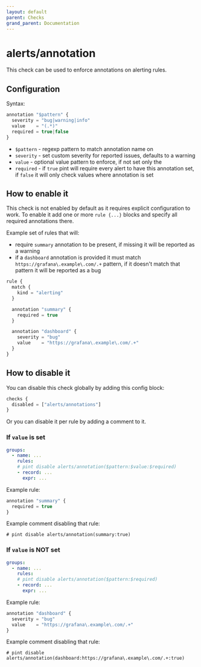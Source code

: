 ```yaml
---
layout: default
parent: Checks
grand_parent: Documentation
---
```


# alerts/annotation

This check can be used to enforce annotations on alerting rules.

## Configuration

Syntax:

```js
annotation "$pattern" {
  severity = "bug|warning|info"
  value    = "(.*)"
  required = true|false
}
```

- `$pattern` - regexp pattern to match annotation name on
- `severity` - set custom severity for reported issues, defaults to a warning
- `value` - optional value pattern to enforce, if not set only the 
- `required` - if `true` pint will require every alert to have this annotation set,
  if `false` it will only check values where annotation is set

## How to enable it

This check is not enabled by default as it requires explicit configuration
to work.
To enable it add one or more `rule {...}` blocks and specify all required
annotations there.

Example set of rules that will:
- require `summary` annotation to be present, if missing it will be reported as a warning
- if a `dashboard` annotation is provided it must match `https://grafana\.example\.com/.+`
  pattern, if it doesn't match that pattern it will be reported as a bug

```js
rule {
  match {
    kind = "alerting"
  }

  annotation "summary" {
    required = true
  }

  annotation "dashboard" {
    severity = "bug"
    value    = "https://grafana\.example\.com/.+"
  }
}
```

## How to disable it

You can disable this check globally by adding this config block:

```js
checks {
  disabled = ["alerts/annotations"]
}
```

Or you can disable it per rule by adding a comment to it.

### If `value` is set

```yaml
groups:
  - name: ...
    rules:
    # pint disable alerts/annotation($pattern:$value:$required)
    - record: ...
      expr: ...
```

Example rule:

```js
annotation "summary" {
  required = true
}
```

Example comment disabling that rule:

`# pint disable alerts/annotation(summary:true)`

### If `value` is NOT set

```yaml
groups:
  - name: ...
    rules:
    # pint disable alerts/annotation($pattern:$required)
    - record: ...
      expr: ...
```

Example rule:

```js
annotation "dashboard" {
  severity = "bug"
  value    = "https://grafana\.example\.com/.+"
}
```

Example comment disabling that rule:

`# pint disable alerts/annotation(dashboard:https://grafana\.example\.com/.+:true)`
